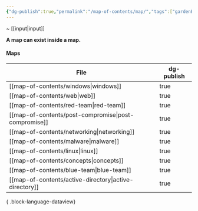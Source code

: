 ```yaml
---
{"dg-publish":true,"permalink":"/map-of-contents/map/","tags":["gardenEntry"]}
---
```


~  [[input\|input]]

**A map can exist inside a map.**
#### Maps
| File                                                      | dg-publish |
| --------------------------------------------------------- | ---------- |
| [[map-of-contents/windows\|windows]]                   | true       |
| [[map-of-contents/web\|web]]                           | true       |
| [[map-of-contents/red-team\|red-team]]                 | true       |
| [[map-of-contents/post-compromise\|post-compromise]]   | true       |
| [[map-of-contents/networking\|networking]]             | true       |
| [[map-of-contents/malware\|malware]]                   | true       |
| [[map-of-contents/linux\|linux]]                       | true       |
| [[map-of-contents/concepts\|concepts]]                 | true       |
| [[map-of-contents/blue-team\|blue-team]]               | true       |
| [[map-of-contents/active-directory\|active-directory]] | true       |

{ .block-language-dataview}





